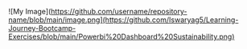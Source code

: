 ![My Image](https://github.com/username/repository-name/blob/main/image.png](https://github.com/Iswaryag5/Learning-Journey-Bootcamp-Exercises/blob/main/Powerbi%20Dashboard%20Sustainability.png)

